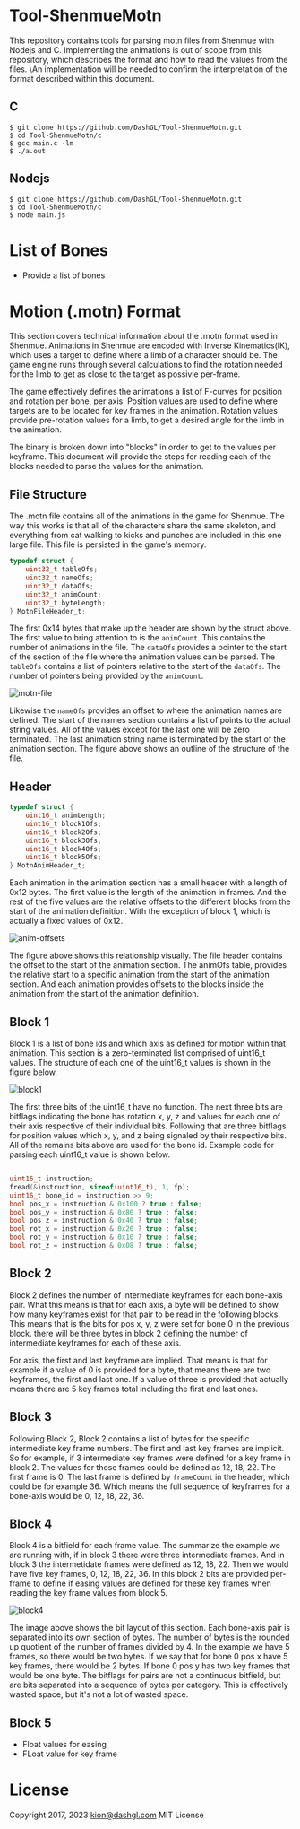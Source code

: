 # Tool-ShenmueMotn

This repository contains tools for parsing motn files from Shenmue with Nodejs and C.
Implementing the animations is out of scope from this repository, which describes 
the format and how to read the values from the files. \An implementation will be needed to confirm the interpretation of the format
described within this document. 

## C

```
$ git clone https://github.com/DashGL/Tool-ShenmueMotn.git
$ cd Tool-ShenmueMotn/c
$ gcc main.c -lm
$ ./a.out
```

## Nodejs

```
$ git clone https://github.com/DashGL/Tool-ShenmueMotn.git
$ cd Tool-ShenmueMotn/c
$ node main.js
```

# List of Bones

- Provide a list of bones

# Motion (.motn) Format

This section covers technical information about the .motn format used in Shenmue.
Animations in Shenmue are encoded with Inverse Kinematics(IK), which uses a target to 
define where a limb of a character should be. The game engine runs through several
calculations to find the rotation needed for the limb to get as close to the target
as possivle per-frame.

The game effectively defines the animations a list of F-curves for position
and rotation per bone, per axis. Position values are used to define where targets
are to be located for key frames in the animation. Rotation values provide
pre-rotation values for a limb, to get a desired angle for the limb in the
animation.

The binary is broken down into "blocks" in order to get to the values per keyframe.
This document will provide the steps for reading each of the blocks needed
to parse the values for the animation. 

## File Structure

The .motn file contains all of the animations in the game for Shenmue. The way
this works is that all of the characters share the same skeleton, and everything 
from cat walking to kicks and punches are included in this one large file. This
file is persisted in the game's memory.

```c
typedef struct {
	uint32_t tableOfs;
	uint32_t nameOfs;
	uint32_t dataOfs;
	uint32_t animCount;
	uint32_t byteLength;
} MotnFileHeader_t;
```

The first 0x14 bytes that make up the header are shown by the struct above. The first value to bring attention to is the `animCount`. This contains the number of animations in the file. The `dataOfs` provides a pointer to the start of the section of the file where the animation values can be parsed. The `tableOfs` contains a list of pointers relative to the start of the `dataOfs`. The number of pointers being provided by the `animCount`. 

![motn-file](https://user-images.githubusercontent.com/25621780/230980203-b36b5789-9537-4692-8167-55138042d41f.png)

Likewise the `nameOfs` provides an offset to where the animation names are defined. The start of the names section contains a list of points to the actual string values. All of the values except for the last one will be zero terminated. The last animation string name is terminated by the start of the animation section. The figure above shows an outline of the structure of the file.

## Header

```c
typedef struct {
	uint16_t animLength;
	uint16_t block1Ofs;
	uint16_t block2Ofs;
	uint16_t block3Ofs;
	uint16_t block4Ofs;
	uint16_t block5Ofs;
} MotnAnimHeader_t;
```

Each animation in the animation section has a small header with a length of 0x12 bytes. The first value is the length of the animation in frames. And the rest of the five values are the relative offsets to the different blocks from the start of the animation definition. With the exception of block 1, which is actually a fixed values of 0x12. 

![anim-offsets](https://user-images.githubusercontent.com/25621780/230983693-b034a5ac-b6b6-4f60-9304-6a5635260d3b.png)

The figure above shows this relationship visually. The file header contains the offset to the start of the animation section. The animOfs table, provides the relative start to a specific animation from the start of the animation section. And each animation provides offsets to the blocks inside the animation from the start of the animation definition. 

## Block 1

Block 1 is a list of bone ids and which axis as defined for motion within that animation. This section is a zero-terminated list comprised of uint16_t values. The structure of each one of the uint16_t values is shown in the figure below.

![block1](https://user-images.githubusercontent.com/25621780/231078514-4d2c5d0c-6a14-4d46-b870-86d33e7eb0dd.png)

The first three bits of the uint16_t have no function. The next three bits are bitflags indicating the bone has rotation x, y, z and values for each one of their axis respective of their individual bits. Following that are three bitflags for position values which x, y, and z being signaled by their respective bits. All of the remains bits above are used for the bone id. Example code for parsing each uint16_t value is shown below.

```c

uint16_t instruction;
fread(&instruction, sizeof(uint16_t), 1, fp);
uint16_t bone_id = instruction >> 9;
bool pos_x = instruction & 0x100 ? true : false;
bool pos_y = instruction & 0x80 ? true : false;
bool pos_z = instruction & 0x40 ? true : false;
bool rot_x = instruction & 0x20 ? true : false;
bool rot_y = instruction & 0x10 ? true : false;
bool rot_z = instruction & 0x08 ? true : false;
```

## Block 2

Block 2 defines the number of intermediate keyframes for each bone-axis pair. What this means is that for each axis, a byte will be defined to show how many keyframes exist for that pair to be read in the following blocks. This means that is the bits for pos x, y, z were set for bone 0 in the previous block. there will be three bytes in block 2 defining the number of intermediate keyframes for each of these axis. 

For axis, the first and last keyframe are implied. That means is that for example if a value of 0 is provided for a byte, that means there are two keyframes, the first and last one. If a value of three is provided that actually means there are 5 key frames total including the first and last ones. 

## Block 3

Following Block 2, Block 2 contains a list of bytes for the specific intermediate key frame numbers. The first and last key frames are implicit. So for example, if 3 intermediate key frames were defined for a key frame in block 2. The values for those frames could be defined as 12, 18, 22. The first frame is 0. The last frame is defined by `frameCount` in the header, which could be for example 36. Which means the full sequence of keyframes for a bone-axis would be 0, 12, 18, 22, 36. 

## Block 4

Block 4 is a bitfield for each frame value. The summarize the example we are running with, if in block 3 there were three intermediate frames. And in block 3 the intermetidate frames were defined as 12, 18, 22. Then we would have five key frames, 0, 12, 18, 22, 36. In this block 2 bits are provided per-frame to define if easing values are defined for these key frames when reading the key frame values from block 5. 

![block4](https://user-images.githubusercontent.com/25621780/231153691-d6305e56-4742-4b1f-b1c2-a968c1a806d2.png)

The image above shows the bit layout of this section. Each bone-axis pair is separated into its own section of bytes. The number of bytes is the rounded up quotient of the number of frames divided by 4. In the example we have 5 frames, so there would be two bytes. If we say that for bone 0 pos x have 5 key frames, there would be 2 bytes. If bone 0 pos y has two key frames that would be one byte. The bitflags for pairs are not a continuous bitfield, but are bits separated into a sequence of bytes per category. This is effectively wasted space, but it's not a lot of wasted space. 

## Block 5

- Float values for easing
- FLoat value for key frame

# License

Copyright 2017, 2023 kion@dashgl.com MIT License
